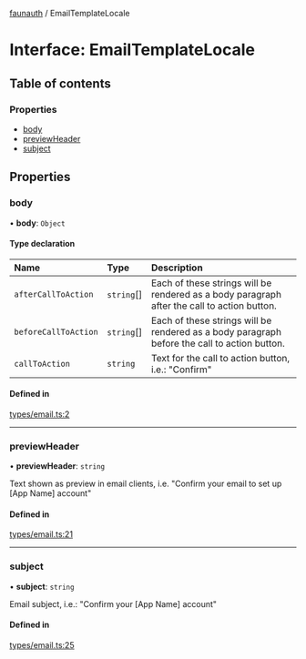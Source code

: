 [faunauth](../index.md) / EmailTemplateLocale

# Interface: EmailTemplateLocale

## Table of contents

### Properties

- [body](EmailTemplateLocale.md#body)
- [previewHeader](EmailTemplateLocale.md#previewheader)
- [subject](EmailTemplateLocale.md#subject)

## Properties

### body

• **body**: `Object`

#### Type declaration

| Name | Type | Description |
| :------ | :------ | :------ |
| `afterCallToAction` | `string`[] | Each of these strings will be rendered as a body paragraph after the call to action button. |
| `beforeCallToAction` | `string`[] | Each of these strings will be rendered as a body paragraph before the call to action button. |
| `callToAction` | `string` | Text for the call to action button, i.e.: "Confirm" |

#### Defined in

[types/email.ts:2](https://github.com/alexnitta/faunauth/blob/bbbbd0c/src/types/email.ts#L2)

___

### previewHeader

• **previewHeader**: `string`

Text shown as preview in email clients, i.e. "Confirm your email to set up [App Name] account"

#### Defined in

[types/email.ts:21](https://github.com/alexnitta/faunauth/blob/bbbbd0c/src/types/email.ts#L21)

___

### subject

• **subject**: `string`

Email subject, i.e.: "Confirm your [App Name] account"

#### Defined in

[types/email.ts:25](https://github.com/alexnitta/faunauth/blob/bbbbd0c/src/types/email.ts#L25)
